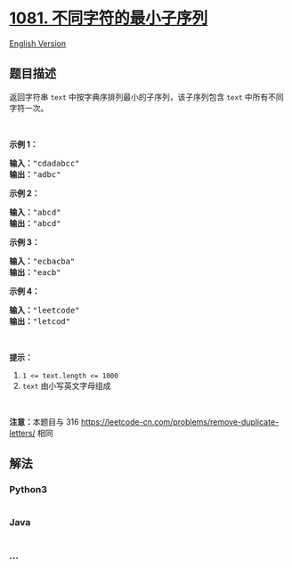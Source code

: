 # [1081. 不同字符的最小子序列](https://leetcode-cn.com/problems/smallest-subsequence-of-distinct-characters)

[English Version](/solution/1000-1099/1081.Smallest%20Subsequence%20of%20Distinct%20Characters/README_EN.md)

## 题目描述

<!-- 这里写题目描述 -->
<p>返回字符串 <code>text</code>&nbsp;中按字典序排列最小的子序列，该子序列包含&nbsp;<code>text</code>&nbsp;中所有不同字符一次。</p>

<p>&nbsp;</p>

<p><strong>示例 1：</strong></p>

<pre><strong>输入：</strong>&quot;cdadabcc&quot;
<strong>输出：</strong>&quot;adbc&quot;
</pre>

<p><strong>示例 2：</strong></p>

<pre><strong>输入：</strong>&quot;abcd&quot;
<strong>输出：</strong>&quot;abcd&quot;
</pre>

<p><strong>示例 3：</strong></p>

<pre><strong>输入：</strong>&quot;ecbacba&quot;
<strong>输出：</strong>&quot;eacb&quot;
</pre>

<p><strong>示例 4：</strong></p>

<pre><strong>输入：</strong>&quot;leetcode&quot;
<strong>输出：</strong>&quot;letcod&quot;
</pre>

<p>&nbsp;</p>

<p><strong>提示：</strong></p>

<ol>
	<li><code>1 &lt;= text.length &lt;= 1000</code></li>
	<li><code>text</code>&nbsp;由小写英文字母组成</li>
</ol>

<p>&nbsp;</p>

<p><strong>注意：</strong>本题目与 316 <a href="https://leetcode-cn.com/problems/remove-duplicate-letters/">https://leetcode-cn.com/problems/remove-duplicate-letters/</a> 相同</p>

## 解法

<!-- 这里可写通用的实现逻辑 -->

<!-- tabs:start -->

### **Python3**

<!-- 这里可写当前语言的特殊实现逻辑 -->

```python

```

### **Java**

<!-- 这里可写当前语言的特殊实现逻辑 -->

```java

```

### **...**

```

```

<!-- tabs:end -->
